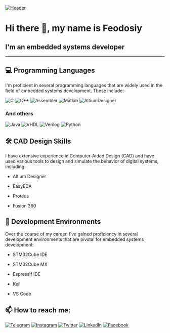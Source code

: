 [![Header](storage/header.jpg)](https://www.shpavda.com/)

# Hi there 👋, my name is Feodosiy
## I'm an embedded systems developer
___

## 💻 Programming Languages

I'm proficient in several programming languages that are widely used in the field of embedded systems development. These include:

![C](https://img.shields.io/badge/-C-090909?style=for-the-badge&logo=C&logoColor=47C5FB)
![C++](https://img.shields.io/badge/-C++-090909?style=for-the-badge&logo=C%2b%2b&logoColor=6296CC)
![Assembler](https://img.shields.io/badge/-Assembler-090909?style=for-the-badge&logo=Assembler&logoColor=097CDB)
![Matlab](https://img.shields.io/badge/-Matlab-090909?style=for-the-badge&logo=Matlab&logoColor=E5D3FF)
![AltiumDesigner](https://img.shields.io/badge/-AltiumDesigner-090909?style=for-the-badge&logo=AltiumDesigner&logoColor=E5D3FF)

### And others

![Java](https://img.shields.io/badge/-Java-090909?style=for-the-badge&logo=Java&logoColor=E9D54D)
![VHDL](https://img.shields.io/badge/-VHDL-090909?style=for-the-badge&logo=VHDL&logoColor=F8C52C)
![Verilog](https://img.shields.io/badge/-Verilog-090909?style=for-the-badge&logo=Verilog&logoColor=F88C00)
![Python](https://img.shields.io/badge/-Python-090909?style=for-the-badge&logo=Python&logoColor=E9D54D)


## 🛠️ CAD Design Skills

I have extensive experience in Computer-Aided Design (CAD) and have used various tools to design and simulate the behavior of digital systems, including:

- Altium Designer

- EasyEDA

- Proteus

- Fusion 360

## 🎯 Development Environments

Over the course of my career, I've gained proficiency in several development environments that are pivotal for embedded systems development:

- STM32Cube IDE

- STM32Cube MX

- Espressif IDE

- Keil

- VS Code


## 📫 How to reach me:
[![Telegram](https://img.shields.io/badge/-Telegram-090909?style=for-the-badge&logo=telegram&logoColor=27A0D9)](https://t.me/feodosiy24)
[![Instagram](https://img.shields.io/badge/-Instagram-090909?style=for-the-badge&logo=instagram&logoColor=B4068E)](https://instagram.com/feodosiy24?igshid=MzRlODBiNWFlZA==)
[![Twitter](https://img.shields.io/badge/-Twitter-090909?style=for-the-badge&logo=Twitter&logoColor=1C9DEB)](https://twitter.com/alexeyshpavda)
[![LinkedIn](https://img.shields.io/badge/-LinkedIn-090909?style=for-the-badge&logo=linkedin&logoColor=007BB6)](https://www.linkedin.com/in/feodosiy-lemachko)
[![Facebook](https://img.shields.io/badge/-Facebook-090909?style=for-the-badge&logo=Facebook&logoColor=1195F5)](https://www.facebook.com/alexeyshpavda)